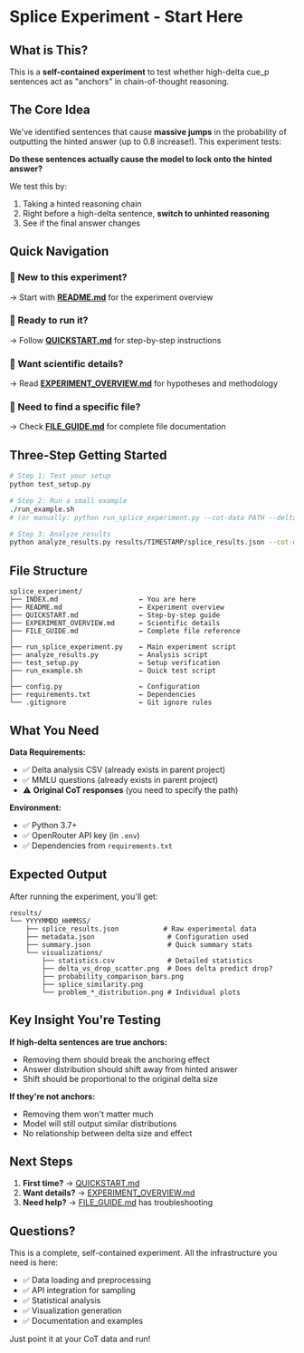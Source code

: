 # Splice Experiment - Start Here

## What is This?

This is a **self-contained experiment** to test whether high-delta cue_p sentences act as "anchors" in chain-of-thought reasoning.

## The Core Idea

We've identified sentences that cause **massive jumps** in the probability of outputting the hinted answer (up to 0.8 increase!). This experiment tests:

**Do these sentences actually cause the model to lock onto the hinted answer?**

We test this by:
1. Taking a hinted reasoning chain
2. Right before a high-delta sentence, **switch to unhinted reasoning**
3. See if the final answer changes

## Quick Navigation

### 📖 New to this experiment?
→ Start with **[README.md](README.md)** for the experiment overview

### 🚀 Ready to run it?
→ Follow **[QUICKSTART.md](QUICKSTART.md)** for step-by-step instructions

### 🔬 Want scientific details?
→ Read **[EXPERIMENT_OVERVIEW.md](EXPERIMENT_OVERVIEW.md)** for hypotheses and methodology

### 📂 Need to find a specific file?
→ Check **[FILE_GUIDE.md](FILE_GUIDE.md)** for complete file documentation

## Three-Step Getting Started

```bash
# Step 1: Test your setup
python test_setup.py

# Step 2: Run a small example
./run_example.sh
# (or manually: python run_splice_experiment.py --cot-data PATH --delta-threshold 0.7 --problems 3,288,59)

# Step 3: Analyze results
python analyze_results.py results/TIMESTAMP/splice_results.json --cot-data PATH
```

## File Structure

```
splice_experiment/
├── INDEX.md                    ← You are here
├── README.md                   ← Experiment overview
├── QUICKSTART.md               ← Step-by-step guide
├── EXPERIMENT_OVERVIEW.md      ← Scientific details
├── FILE_GUIDE.md               ← Complete file reference
│
├── run_splice_experiment.py    ← Main experiment script
├── analyze_results.py          ← Analysis script
├── test_setup.py               ← Setup verification
├── run_example.sh              ← Quick test script
│
├── config.py                   ← Configuration
├── requirements.txt            ← Dependencies
└── .gitignore                  ← Git ignore rules
```

## What You Need

**Data Requirements:**
- ✅ Delta analysis CSV (already exists in parent project)
- ✅ MMLU questions (already exists in parent project)
- ⚠️ **Original CoT responses** (you need to specify the path)

**Environment:**
- ✅ Python 3.7+
- ✅ OpenRouter API key (in `.env`)
- ✅ Dependencies from `requirements.txt`

## Expected Output

After running the experiment, you'll get:

```
results/
└── YYYYMMDD_HHMMSS/
    ├── splice_results.json           # Raw experimental data
    ├── metadata.json                  # Configuration used
    ├── summary.json                   # Quick summary stats
    └── visualizations/
        ├── statistics.csv             # Detailed statistics
        ├── delta_vs_drop_scatter.png  # Does delta predict drop?
        ├── probability_comparison_bars.png
        ├── splice_similarity.png
        └── problem_*_distribution.png # Individual plots
```

## Key Insight You're Testing

**If high-delta sentences are true anchors:**
- Removing them should break the anchoring effect
- Answer distribution should shift away from hinted answer
- Shift should be proportional to the original delta size

**If they're not anchors:**
- Removing them won't matter much
- Model will still output similar distributions
- No relationship between delta size and effect

## Next Steps

1. **First time?** → [QUICKSTART.md](QUICKSTART.md)
2. **Want details?** → [EXPERIMENT_OVERVIEW.md](EXPERIMENT_OVERVIEW.md)
3. **Need help?** → [FILE_GUIDE.md](FILE_GUIDE.md) has troubleshooting

## Questions?

This is a complete, self-contained experiment. All the infrastructure you need is here:
- ✅ Data loading and preprocessing
- ✅ API integration for sampling
- ✅ Statistical analysis
- ✅ Visualization generation
- ✅ Documentation and examples

Just point it at your CoT data and run!

